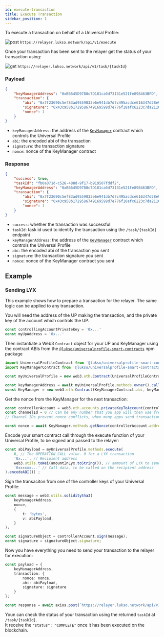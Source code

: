 ```yaml
---
id: execute-transaction
title: Execute Transaction
sidebar_position: 1
---
```


To execute a transaction on behalf of a Universal Profile:

![post](https://img.shields.io/badge/-POST-green) `https://relayer.lukso.network/api/v1/execute`

Once your transaction has been sent to the relayer get the status of your transaction using:

![get](https://img.shields.io/badge/-GET-blue) `https://relayer.lukso.network/api/v1/task/{taskId}`


### Payload

```json
{
    "keyManagerAddress": "0xBB645D97B0c7D101ca0d73131e521fe89B463BFD",
    "transaction": {
        "abi": "0x7f23690c5ef83ad9559033e6e941db7d7c495acdce616347d28e90c7ce47cbfcfcad3bc5000000000000000000000000000000000000000000000000000000000000004000000000000000000000000000000000000000000000000000000000000000596f357c6aa5a21984a83b7eef4cb0720ac1fcf5a45e9d84c653d97b71bbe89b7a728c386a697066733a2f2f516d624b43744b4d7573376741524470617744687a32506a4e36616f64346b69794e436851726d3451437858454b00000000000000",
        "signature": "0x43c958b1729586749169599d7e776f18afc6223c7da21107161477d291d497973b4fc50a724b1b2ab98f3f8cf1d5cdbbbdf3512e4fbfbdc39732229a15beb14a1b",
        "nonce": 1
    }
}
```

- `keyManagerAddress`: the address of the [`KeyManager`](https://github.com/lukso-network/LIPs/blob/main/LSPs/LSP-6-KeyManager.md) contract which controls the Universal Profile
- `abi`: the encoded abi of the transaction
- `signature`: the transaction signature 
- `nonce`: nonce of the KeyManager contract

### Response

```json
{
    "success": true,
    "taskId": "fb0a071d-c526-488d-9f17-b919507fddf2",
    "keyManagerAddress": "0xBB645D97B0c7D101ca0d73131e521fe89B463BFD",
    "transaction": {
        "abi": "0x7f23690c5ef83ad9559033e6e941db7d7c495acdce616347d28e90c7ce47cbfcfcad3bc5000000000000000000000000000000000000000000000000000000000000004000000000000000000000000000000000000000000000000000000000000000596f357c6aa5a21984a83b7eef4cb0720ac1fcf5a45e9d84c653d97b71bbe89b7a728c386a697066733a2f2f516d624b43744b4d7573376741524470617744687a32506a4e36616f64346b69794e436851726d3451437858454b00000000000000",
        "signature": "0x43c958b1729586749169599d7e776f18afc6223c7da21107161477d291d497973b4fc50a724b1b2ab98f3f8cf1d5cdbbbdf3512e4fbfbdc39732229a15beb14a1b",
        "nonce": 1
    }
}
```

- `success`: whether the transaction was successful
- `taskId`: task id used to identify the transaction using the `/task/{taskId}` endpoint
- `keyManagerAddress`: the address of the [`KeyManager`](https://github.com/lukso-network/LIPs/blob/main/LSPs/LSP-6-KeyManager.md) contract which controls the Universal Profile
- `abi`: the encoded abi of the transaction you sent
- `signature`: the transaction signature you sent
- `nonce`: nonce of the KeyManager contract you sent


## Example

### Sending LYX

This example shows how to prepare a transaction for the relayer. The same logic can be applied to any transaction.

You will need the address of the UP making the transaction, and the private key of the account which controls the UP.

```typescript
const controllingAccountPrivateKey = '0x...'
const myUpAddress = '0x...'
```

Then instantiate a Web3 `Contract` object for your UP and KeyManager using the contract ABIs from the [`@lukso/universalprofile-smart-contracts`](https://github.com/lukso-network/universalprofile-smart-contracts) npm package

```typescript
import UniversalProfileContract from '@lukso/universalprofile-smart-contracts/artifacts/UniversalProfile.json';
import KeyManagerContract from '@lukso/universalprofile-smart-contracts/artifacts/LSP6KeyManager.json';

const myUniversalProfile = new web3.eth.Contract(UniversalProfileContract.abi, myUpAddress);

const keyManagerAddress = await myUniversalProfile.methods.owner().call();
const KeyManager = new web3.eth.Contract(KeyManagerContract.abi, keyManagerAddress);
```

Get the nonce from the KeyManager for the next transaction:

```typescript
const controllerAccount = web3.eth.accounts.privateKeyToAccount(controllerPrivateKey);
const channelId = 0 // Can be any number that you app will then use frequently.
// Channel IDs prevent nonce conflicts, when many apps send transactions to your keyManager at the same time.

const nonce = await KeyManager.methods.getNonce(controllerAccount.address, channelId).call()
```

Encode your smart contract call through the execute function of your Universal Profile, to be signed and passed to the relayer:

```typescript title="Encode transaction ABI"
const abiPayload = myUniversalProfile.methods.execute(
    0, // The OPERATION_CALL value. 0 for a LYX transaction
    '0x...', // Recipient address
    web3.utils.toWei(amountInLyx.toString()), // ammount of LYX to send in wei
    '0xxxxxx...' // Call data, to be called on the recipient address
).encodeABI()) ;
```

Sign the transaciton from one of the controller keys of your Universal Profile:

```typescript title="Sign the transaction"
const message = web3.utils.soliditySha3(
    keyManagerAddress,
    nonce,
    {
        t: 'bytes',
        v: abiPayload,
    }
);

const signatureObject = controllerAccount.sign(message);
const signature = signatureObject.signature;
```

Now you have everything you need to send your transaction to the relayer for execution:

```typescript
const payload = {
    keyManagerAddress,
    transaction: {
        nonce: nonce,
        abi: abiPayload,
        signature: signature       
    }
};

const response = await axios.post(`https://relayer.lukso.network/api/v1/execute`, payload);
```

Youn can check the status of your transaction using the returned `taskId` at `/task/{taskId}`.     
It receive the `"status": "COMPLETE"` once it has been executed on the blockchain.
